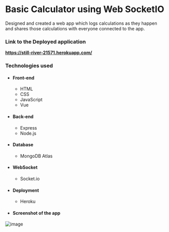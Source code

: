 # Basic Calculator using Web SocketIO

Designed and created a web app which logs calculations as they happen and shares those calculations with everyone connected to the app.

### Link to the Deployed application

<strong> https://still-river-21571.herokuapp.com/ </strong>

### Technologies used

* #### Front-end

  * HTML
  * CSS
  * JavaScript
  * Vue

* #### Back-end

  * Express
  * Node.js

* #### Database

  * MongoDB Atlas

* #### WebSocket

  * Socket.io

* #### Deployment

  * Heroku

* #### Screenshot of the app
  
 ![image](https://user-images.githubusercontent.com/54049200/103589632-b39bd400-4ea0-11eb-967b-4ca5dbc519a8.png)

